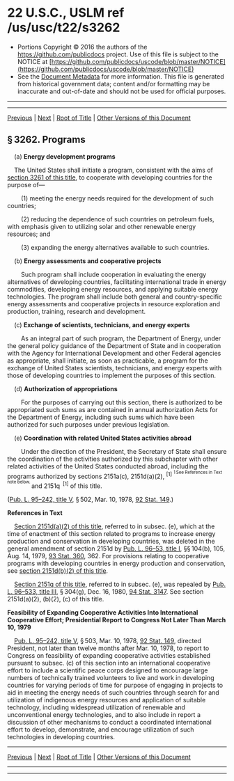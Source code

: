 ---
---

# 22 U.S.C., USLM ref /us/usc/t22/s3262

* Portions Copyright © 2016 the authors of the https://github.com/publicdocs project.
  Use of this file is subject to the NOTICE at [https://github.com/publicdocs/uscode/blob/master/NOTICE](https://github.com/publicdocs/uscode/blob/master/NOTICE)
* See the [Document Metadata](././../../../../..//README.md) for more information.
  This file is generated from historical government data; content and/or formatting may be inaccurate and out-of-date and should not be used for official purposes.

----------
----------

[Previous](./../../../../..//us/usc/t22/ch47/schIII/m__us_usc_t22_s3261.md) | [Next](./../../../../..//us/usc/t22/ch47/schIV/m__us_usc_t22_ch47_schIV.md) | [Root of Title](./../../../../../) | [Other Versions of this Document](https://publicdocs.github.io/go/links?ns=uslm&ref=%2Fus%2Fusc%2Ft22%2Fs3262)

## § 3262. Programs

    (a) __Energy development programs__ 

    The United States shall initiate a program, consistent with the aims of [section 3261 of this title][/us/usc/t22/s3261], to cooperate with developing countries for the purpose of—

        (1) meeting the energy needs required for the development of such countries;

        (2) reducing the dependence of such countries on petroleum fuels, with emphasis given to utilizing solar and other renewable energy resources; and

        (3) expanding the energy alternatives available to such countries.

    (b) __Energy assessments and cooperative projects__ 

        Such program shall include cooperation in evaluating the energy alternatives of developing countries, facilitating international trade in energy commodities, developing energy resources, and applying suitable energy technologies. The program shall include both general and country-specific energy assessments and cooperative projects in resource exploration and production, training, research and development.

    (c) __Exchange of scientists, technicians, and energy experts__ 

        As an integral part of such program, the Department of Energy, under the general policy guidance of the Department of State and in cooperation with the Agency for International Development and other Federal agencies as appropriate, shall initiate, as soon as practicable, a program for the exchange of United States scientists, technicians, and energy experts with those of developing countries to implement the purposes of this section.

    (d) __Authorization of appropriations__ 

        For the purposes of carrying out this section, there is authorized to be appropriated such sums as are contained in annual authorization Acts for the Department of Energy, including such sums which have been authorized for such purposes under previous legislation.

    (e) __Coordination with related United States activities abroad__ 

        Under the direction of the President, the Secretary of State shall ensure the coordination of the activities authorized by this subchapter with other related activities of the United States conducted abroad, including the programs authorized by sections 2151a(c), 2151d(a)(2), <sup>\[1\]</sup>  <sup><sup> 1 See References in Text note below. </sup></sup>  and 2151q  <sup>\[1\]</sup>  of this title.

([Pub. L. 95–242, title V][/us/pl/95/242/tV], § 502, Mar. 10, 1978, [92 Stat. 149][/us/stat/92/149].)

 __References in Text__ 

    [Section 2151d(a)(2) of this title][/us/usc/t22/s2151d/a/2], referred to in subsec. (e), which at the time of enactment of this section related to programs to increase energy production and conservation in developing countries, was deleted in the general amendment of section 2151d by [Pub. L. 96–53, title I][/us/pl/96/53/tI], §§ 104(b), 105, Aug. 14, 1979, [93 Stat. 360][/us/stat/93/360], 362. For provisions relating to cooperative programs with developing countries in energy production and conservation, see [section 2151d(b)(2) of this title][/us/usc/t22/s2151d/b/2].

    [Section 2151q of this title][/us/usc/t22/s2151q], referred to in subsec. (e), was repealed by [Pub. L. 96–533, title III][/us/pl/96/533/tIII], § 304(g), Dec. 16, 1980, [94 Stat. 3147][/us/stat/94/3147]. See section 2151d(a)(2), (b)(2), (c) of this title.

 __Feasibility of Expanding Cooperative Activities Into International Cooperative Effort; Presidential Report to Congress Not Later Than__  __March 10, 1979__ 

    [Pub. L. 95–242, title V][/us/pl/95/242/tV], § 503, Mar. 10, 1978, [92 Stat. 149][/us/stat/92/149], directed President, not later than twelve months after Mar. 10, 1978, to report to Congress on feasibility of expanding cooperative activities established pursuant to subsec. (c) of this section into an international cooperative effort to include a scientific peace corps designed to encourage large numbers of technically trained volunteers to live and work in developing countries for varying periods of time for purpose of engaging in projects to aid in meeting the energy needs of such countries through search for and utilization of indigenous energy resources and application of suitable technology, including widespread utilization of renewable and unconventional energy technologies, and to also include in report a discussion of other mechanisms to conduct a coordinated international effort to develop, demonstrate, and encourage utilization of such technologies in developing countries.

----------

[Previous](./../../../../..//us/usc/t22/ch47/schIII/m__us_usc_t22_s3261.md) | [Next](./../../../../..//us/usc/t22/ch47/schIV/m__us_usc_t22_ch47_schIV.md) | [Root of Title](./../../../../../) | [Other Versions of this Document](https://publicdocs.github.io/go/links?ns=uslm&ref=%2Fus%2Fusc%2Ft22%2Fs3262)

----------
----------

[/us/usc/t22/s3261]: https://publicdocs.github.io/go/links?ns=uslm&ref=%2Fus%2Fusc%2Ft22%2Fs3261
[/us/pl/95/242/tV]: https://publicdocs.github.io/go/links?ns=uslm&ref=%2Fus%2Fpl%2F95%2F242%2FtV
[/us/stat/92/149]: https://publicdocs.github.io/go/links?ns=uslm&ref=%2Fus%2Fstat%2F92%2F149
[/us/usc/t22/s2151d/a/2]: https://publicdocs.github.io/go/links?ns=uslm&ref=%2Fus%2Fusc%2Ft22%2Fs2151d%2Fa%2F2
[/us/pl/96/53/tI]: https://publicdocs.github.io/go/links?ns=uslm&ref=%2Fus%2Fpl%2F96%2F53%2FtI
[/us/stat/93/360]: https://publicdocs.github.io/go/links?ns=uslm&ref=%2Fus%2Fstat%2F93%2F360
[/us/usc/t22/s2151d/b/2]: https://publicdocs.github.io/go/links?ns=uslm&ref=%2Fus%2Fusc%2Ft22%2Fs2151d%2Fb%2F2
[/us/usc/t22/s2151q]: https://publicdocs.github.io/go/links?ns=uslm&ref=%2Fus%2Fusc%2Ft22%2Fs2151q
[/us/pl/96/533/tIII]: https://publicdocs.github.io/go/links?ns=uslm&ref=%2Fus%2Fpl%2F96%2F533%2FtIII
[/us/stat/94/3147]: https://publicdocs.github.io/go/links?ns=uslm&ref=%2Fus%2Fstat%2F94%2F3147
[/us/pl/95/242/tV]: https://publicdocs.github.io/go/links?ns=uslm&ref=%2Fus%2Fpl%2F95%2F242%2FtV
[/us/stat/92/149]: https://publicdocs.github.io/go/links?ns=uslm&ref=%2Fus%2Fstat%2F92%2F149


